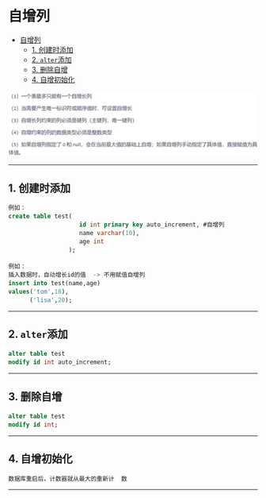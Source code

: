 # 自增列

- [自增列](#自增列)
  - [1. 创建时添加](#1-创建时添加)
  - [2. `alter`添加](#2-alter添加)
  - [3. 删除自增](#3-删除自增)
  - [4. 自增初始化](#4-自增初始化)

![自增列](images/2023-08-21-10-23-32.png)

---

## 1. 创建时添加

```sql
例如：
create table test(
                    id int primary key auto_increment, #自增列
                    name varchar(10),
                    age int
                 );

例如：
插入数据时，自动增长id的值  -> 不用赋值自增列
insert into test(name,age)
values('tom',18),
      ('lisa',20);  
```

---

## 2. `alter`添加

```sql
alter table test
modify id int auto_increment;
```

---

## 3. 删除自增

```sql
alter table test
modify id int;
```

---

## 4. 自增初始化

```sql
数据库重启后，计数器就从最大的重新计  数
```

---
